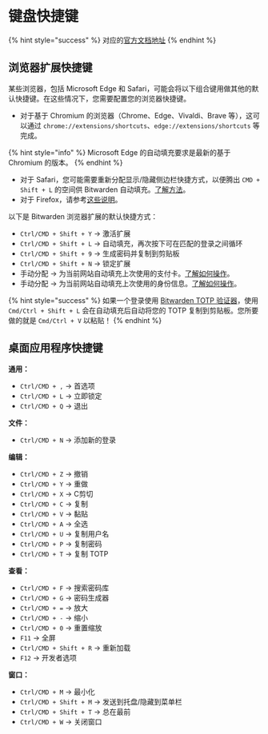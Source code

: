 # 键盘快捷键

{% hint style="success" %}
对应的[官方文档地址](https://bitwarden.com/help/article/keyboard-shortcuts/)
{% endhint %}

## 浏览器扩展快捷键 <a href="#browser-extension-shortcuts" id="browser-extension-shortcuts"></a>

某些浏览器，包括 Microsoft Edge 和 Safari，可能会将以下组合键用做其他的默认快捷键。在这些情况下，您需要配置您的浏览器快捷键。

* 对于基于 Chromium 的浏览器（Chrome、Edge、Vivaldi、Brave 等），这可以通过 `chrome://extensions/shortcuts`、`edge://extensions/shortcuts` 等完成。

{% hint style="info" %}
Microsoft Edge 的自动填充要求是最新的基于 Chromium 的版本。
{% endhint %}

* 对于 Safari，您可能需要重新分配显示/隐藏侧边栏快捷方式，以便腾出 `CMD + Shift + L` 的空间供 Bitwarden 自动填充。[了解方法](https://support.apple.com/zh-cn/guide/mac-help/mchlp2271/mac)。
* 对于 Firefox，请参考[这些说明](https://support.mozilla.org/zh-CN/kb/%E7%AE%A1%E7%90%86Firefox%E7%9A%84%E6%89%A9%E5%B1%95%E5%BF%AB%E6%8D%B7%E6%96%B9%E5%BC%8F)。

以下是 Bitwarden 浏览器扩展的默认快捷方式：

* `Ctrl/CMD + Shift + Y` → 激活扩展
* `Ctrl/CMD + Shift + L` → 自动填充，再次按下可在匹配的登录之间循环
* `Ctrl/CMD + Shift + 9` → 生成密码并复制到剪贴板
* `Ctrl/CMD + Shift + N` → 锁定扩展
* 手动分配 → 为当前网站自动填充上次使用的支付卡。[了解如何操作](auto-fill-basics/auto-fill-cards-and-identities.md#using-keyboard-shortcuts)。
* 手动分配 → 为当前网站自动填充上次使用的身份信息。[了解如何操作](auto-fill-basics/auto-fill-cards-and-identities.md#using-the-inline-menu)。

{% hint style="success" %}
如果一个登录使用 [Bitwarden TOTP 验证器](../../your-vault/totp.md)，使用 `Cmd/Ctrl + Shift + L` 会在自动填充后自动将您的 TOTP 复制到剪贴板。您所要做的就是 `Cmd/Ctrl + V` 以粘贴！
{% endhint %}

## 桌面应用程序快捷键 <a href="#desktop-application-shortcuts" id="desktop-application-shortcuts"></a>

**通用：**

* `Ctrl/CMD + ,` → 首选项
* `Ctrl/CMD + L` → 立即锁定
* `Ctrl/CMD + Q` → 退出

**文件：**

* `Ctrl/CMD + N` → 添加新的登录

**编辑：**

* `Ctrl/CMD + Z` → 撤销
* `Ctrl/CMD + Y` → 重做
* `Ctrl/CMD + X` → C剪切
* `Ctrl/CMD + C` → 复制
* `Ctrl/CMD + V` → 黏贴
* `Ctrl/CMD + A` → 全选
* `Ctrl/CMD + U` → 复制用户名
* `Ctrl/CMD + P` → 复制密码
* `Ctrl/CMD + T` → 复制 TOTP

**查看：**

* `Ctrl/CMD + F` → 搜索密码库
* `Ctrl/CMD + G` → 密码生成器
* `Ctrl/CMD + =` → 放大
* `Ctrl/CMD + -` → 缩小
* `Ctrl/CMD + 0` → 重置缩放
* `F11` → 全屏
* `Ctrl/CMD + Shift + R` → 重新加载
* `F12` → 开发者选项

**窗口：**

* `Ctrl/CMD + M` → 最小化
* `Ctrl/CMD + Shift + M` → 发送到托盘/隐藏到菜单栏
* `Ctrl/CMD + Shift + T` → 总在最前
* `Ctrl/CMD + W` → 关闭窗口
